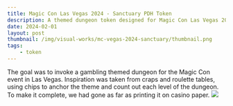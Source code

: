 ```yaml
---
title: Magic Con Las Vegas 2024 - Sanctuary PDH Token
description: A themed dungeon token designed for Magic Con Las Vegas 2024.
date: 2024-02-01
layout: post
thumbnail: /img/visual-works/mc-vegas-2024-sanctuary/thumbnail.png
tags:
    - token
---
```


The goal was to invoke a gambling themed dungeon for the Magic Con event in Las Vegas. Inspiration was taken from craps and roulette tables, using chips to anchor the theme and count out each level of the dungeon. To make it complete, we had gone as far as printing it on casino paper.
![](/img/visual-works/mc-vegas-2024-sanctuary/dungeon.png)